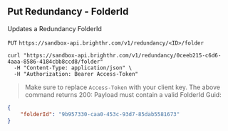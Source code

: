 ## Put Redundancy - FolderId

Updates a Redundancy FolderId

`PUT`
`https://sandbox-api.brighthr.com/v1/redundancy/<ID>/folder`

```shell
curl "https://sandbox-api.brighthr.com/v1/redundancy/0ceeb215-c6d6-4aaa-8586-4184cbb8ccd8/folder"
  -H "Content-Type: application/json" \
  -H "Authorization: Bearer Access-Token"
```
> Make sure to replace `Access-Token` with your client key.
> The above command returns 200:
> Payload must contain a valid FolderId Guid:

```json
{
    "folderId": "9b957330-caa0-453c-93d7-85dab5581673"
}
```



